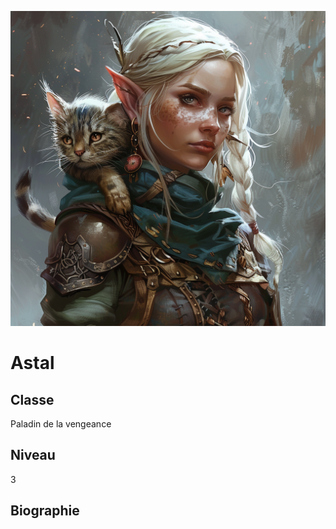 ![Astal](../..//ressources/astal.png)

# Astal

## Classe

Paladin de la vengeance

## Niveau

3

## Biographie
